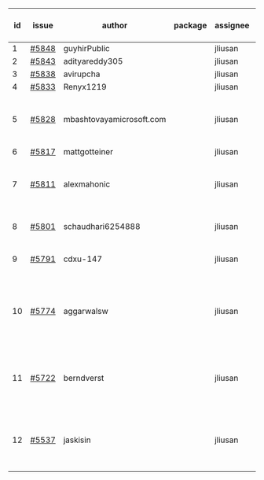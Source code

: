 | id | issue | author | package | assignee | bot advice | created date of issue | target release date | date from target |
| ------ | ------ | ------ | ------ | ------ | ------ | ------ | ------ | :-----: |
| 1 | [#5848](https://github.com/Azure/sdk-release-request/issues/5848) | guyhirPublic |  | jliusan | new issue. | 01-23 | 12-26 |  |
| 2 | [#5843](https://github.com/Azure/sdk-release-request/issues/5843) | adityareddy305 |  | jliusan | new issue. | 01-23 | 12-27 |  |
| 3 | [#5838](https://github.com/Azure/sdk-release-request/issues/5838) | avirupcha |  | jliusan | new issue. | 01-23 | 02-28 |  |
| 4 | [#5833](https://github.com/Azure/sdk-release-request/issues/5833) | Renyx1219 |  | jliusan | new issue. | 01-23 | 02-28 |  |
| 5 | [#5828](https://github.com/Azure/sdk-release-request/issues/5828) | mbashtovayamicrosoft.com |  | jliusan | new comment. Attention to inconsistent tag. | 01-15 | 02-28 |  |
| 6 | [#5817](https://github.com/Azure/sdk-release-request/issues/5817) | mattgotteiner |  | jliusan |  | 01-13 | 02-28 |  |
| 7 | [#5811](https://github.com/Azure/sdk-release-request/issues/5811) | alexmahonic |  | jliusan | new issue. close to release date. HoldOn. | 01-10 | 01-24 | 0 |
| 8 | [#5801](https://github.com/Azure/sdk-release-request/issues/5801) | schaudhari6254888 |  | jliusan | new issue. new comment. | 01-08 | 01-30 |  |
| 9 | [#5791](https://github.com/Azure/sdk-release-request/issues/5791) | cdxu-147 |  | jliusan | close to release date. | 12-26 | 01-24 | 0 |
| 10 | [#5774](https://github.com/Azure/sdk-release-request/issues/5774) | aggarwalsw |  | jliusan | new comment. close to release date. FirstBeta. HoldOn. | 12-11 | 01-24 | 0 |
| 11 | [#5722](https://github.com/Azure/sdk-release-request/issues/5722) | berndverst |  | jliusan | new issue. new comment. FirstBeta. HoldOn. TypeSpec. | 11-15 | 02-21 |  |
| 12 | [#5537](https://github.com/Azure/sdk-release-request/issues/5537) | jaskisin |  | jliusan | close to release date. FirstGA. HoldOn. TypeSpec. | 09-27 | 01-24 | 0 |
